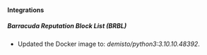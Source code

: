 #### Integrations
##### Barracuda Reputation Block List (BRBL)
- Updated the Docker image to: *demisto/python3:3.10.10.48392*.
